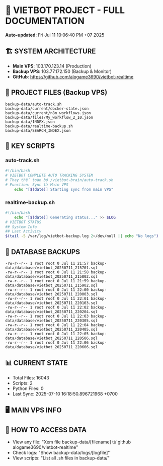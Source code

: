 # 🤖 VIETBOT PROJECT - FULL DOCUMENTATION
**Auto-updated**: Fri Jul 11 10:06:40 PM +07 2025

## 🏗️ SYSTEM ARCHITECTURE
- **Main VPS**: 103.170.123.14 (Production)
- **Backup VPS**: 103.77.172.150 (Backup & Monitor)
- **GitHub**: https://github.com/alogame3690/vietbot-realtime

## 📁 PROJECT FILES (Backup VPS)
```
backup-data/auto-track.sh
backup-data/current/docker-state.json
backup-data/current/n8n_workflows.json
backup-data/files/My_workflow_2_10.json
backup-data/INDEX.json
backup-data/realtime-backup.sh
backup-data/SEARCH_INDEX.json
```

## 🔧 KEY SCRIPTS
### auto-track.sh
```bash
#!/bin/bash
# VIETBOT COMPLETE AUTO TRACKING SYSTEM
# Thay thế toàn bộ /vietbot-brain/auto-track.sh
# Function: Sync từ Main VPS
    echo "[$(date)] Starting sync from main VPS"
```
### realtime-backup.sh
```bash
#!/bin/bash
    echo "[$(date)] Generating status..." >> $LOG
# VIETBOT STATUS
## System Info
## Last Activity
$(tail -5 /var/log/vietbot-backup.log 2>/dev/null || echo "No logs")
```

## 💾 DATABASE BACKUPS
```
-rw-r--r-- 1 root root 0 Jul 11 21:57 backup-data/database/vietbot_20250711_215701.sql
-rw-r--r-- 1 root root 0 Jul 11 21:58 backup-data/database/vietbot_20250711_215802.sql
-rw-r--r-- 1 root root 0 Jul 11 21:59 backup-data/database/vietbot_20250711_215902.sql
-rw-r--r-- 1 root root 0 Jul 11 22:00 backup-data/database/vietbot_20250711_220003.sql
-rw-r--r-- 1 root root 0 Jul 11 22:01 backup-data/database/vietbot_20250711_220103.sql
-rw-r--r-- 1 root root 0 Jul 11 22:02 backup-data/database/vietbot_20250711_220204.sql
-rw-r--r-- 1 root root 0 Jul 11 22:03 backup-data/database/vietbot_20250711_220305.sql
-rw-r--r-- 1 root root 0 Jul 11 22:04 backup-data/database/vietbot_20250711_220405.sql
-rw-r--r-- 1 root root 0 Jul 11 22:05 backup-data/database/vietbot_20250711_220506.sql
-rw-r--r-- 1 root root 0 Jul 11 22:06 backup-data/database/vietbot_20250711_220606.sql
```

## 📊 CURRENT STATE
- Total Files: 16043
- Scripts: 2
- Python Files: 0
- Last Sync: 2025-07-10 16:18:50.896721968 +0700

## 🖥️ MAIN VPS INFO


## 🚨 HOW TO ACCESS DATA
- View any file: "Xem file backup-data/[filename] từ github alogame3690/vietbot-realtime"
- Check logs: "Show backup-data/logs/[logfile]"
- View scripts: "List all .sh files in backup-data/"
